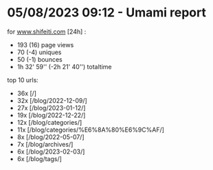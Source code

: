 # 05/08/2023 09:12 - Umami report
for www.shifeiti.com [24h] :

 - 193 (16) page views
 - 70 (-4) uniques
 - 50 (-1) bounces
 - 1h 32' 59'' (-2h 21' 40'') totaltime


top 10 urls:
 - 36x [/]
 - 32x [/blog/2022-12-09/]
 - 27x [/blog/2023-01-12/]
 - 19x [/blog/2022-12-22/]
 - 12x [/blog/categories/]
 - 11x [/blog/categories/%E6%8A%80%E6%9C%AF/]
 - 8x [/blog/2022-05-07/]
 - 7x [/blog/archives/]
 - 6x [/blog/2023-02-03/]
 - 6x [/blog/tags/]


